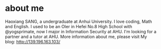 # about me
Haoxiang SANG, a undergraduate at Anhui University. 
I love coding, Math and English. 
I used to be an OIer in Hefei No.8 High School with @yogsprimate, now I major in Information Security at AHU. 
I'm looking for a partner and a tutor at AHU. 
More information about me, please visit My blog: http://139.196.163.103/
